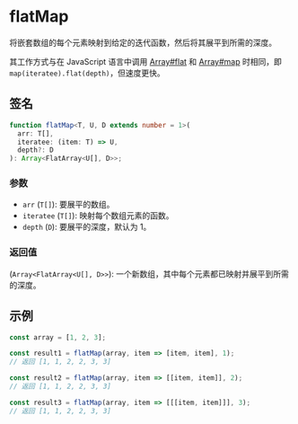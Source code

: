 # flatMap

将嵌套数组的每个元素映射到给定的迭代函数，然后将其展平到所需的深度。

其工作方式与在 JavaScript 语言中调用 [Array#flat](https://developer.mozilla.org/en-US/docs/Web/JavaScript/Reference/Global_Objects/Array/flat) 和 [Array#map](https://developer.mozilla.org/ko/docs/Web/JavaScript/Reference/Global_Objects/Array/map) 时相同，即 `map(iteratee).flat(depth)`，但速度更快。

## 签名

```typescript
function flatMap<T, U, D extends number = 1>(
  arr: T[],
  iteratee: (item: T) => U,
  depth?: D
): Array<FlatArray<U[], D>>;
```

### 参数

- `arr` (`T[]`): 要展平的数组。
- `iteratee` (`T[]`): 映射每个数组元素的函数。
- `depth` (`D`): 要展平的深度，默认为 1。

### 返回值

(`Array<FlatArray<U[], D>>`): 一个新数组，其中每个元素都已映射并展平到所需的深度。

## 示例

```typescript
const array = [1, 2, 3];

const result1 = flatMap(array, item => [item, item], 1);
// 返回 [1, 1, 2, 2, 3, 3]

const result2 = flatMap(array, item => [[item, item]], 2);
// 返回 [1, 1, 2, 2, 3, 3]

const result3 = flatMap(array, item => [[[item, item]]], 3);
// 返回 [1, 1, 2, 2, 3, 3]
```
